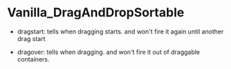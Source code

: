 # Vanilla_DragAndDropSortable

-   dragstart: tells when dragging starts. and won't fire it again until another drag start

-   dragover: tells when dragging. and won't fire it out of draggable containers.
